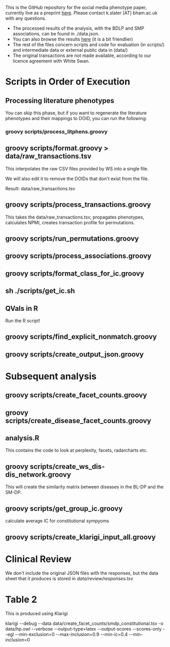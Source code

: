 This is the GitHub repository for the social media phenotype paper, currently live as a preprint [here](https://www.medrxiv.org/content/10.1101/2023.12.19.23300163v1). Please contact k.slater [AT] bham.ac.uk with any questions.

* The processed results of the analysis, with the BDLP and SMP associations, can be found in ./data.json.
* You can also browse the results [here](https://phenotype.digital/) (it is a bit friendlier)
* The rest of the files concern scripts and code for evaluation (in scripts/) and intermediate data or external public data in (data/)
* The original transactions are not made available, according to our licence agreement with White Swan.

# Scripts in Order of Execution

## Processing literature phenotypes

You can skip this phase, but if you want to regenerate the literature phenotypes and their mappings to DOID, you can run the following:

### groovy scripts/process_litphens.groovy

## groovy scripts/format.groovy > data/raw_transactions.tsv

This interpolates the raw CSV files provided by WS into a single file.

We will also edit it to remove the DOIDs that don't exist from the file.

Result: data/raw_transactions.tsv

## groovy scripts/process_transactions.groovy

This takes the data/raw_transactions.tsv, propagates phenotypes, calculates NPMI, creates transaction profile for permutations.

## groovy scripts/run_permutations.groovy

## groovy scripts/process_associations.groovy

## groovy scripts/format_class_for_ic.groovy

## sh ./scripts/get_ic.sh

## QVals in R

Run the R script!

## groovy scripts/find_explicit_nonmatch.groovy

## groovy scripts/create_output_json.groovy

# Subsequent analysis

## groovy scripts/create_facet_counts.groovy
## groovy scripts/create_disease_facet_counts.groovy

## analysis.R 

This contains the code to look at perplexity, facets, radarcharts etc.

## groovy scripts/create_ws_dis-dis_network.groovy

This will create the similarity matrix between diseases in the BL-DP and the SM-DP.

## groovy scripts/get_group_ic.groovy

calculate average IC for constitutional sympyoms

## groovy scripts/create_klarigi_input_all.groovy

# Clinical Review

We don't include the original JSON files with the responses, but the data sheet that it produces is stored in *data/review/responses.tsv*

# Table 2

This is produced using Klarigi 

klarigi --debug --data data/create_facet_counts/smdp_constitutional.tsv -o data/hp.owl --verbose --output-type=latex --output-scores --scores-only --egl --min-exclusion=0 --max-inclusion=0.9 --min-ic=0.4 --min-inclusion=0
